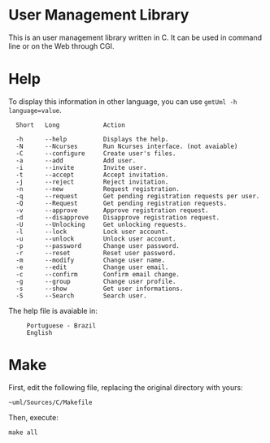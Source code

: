 # User Management Library

This is an user management library written in C. It can be used in command line or on the Web through CGI.

# Help

To display this information in other language, you can use `gmtUml -h language=value`.

      Short   Long            Action
      
      -h      --help          Displays the help.
      -N      --Ncurses       Run Ncurses interface. (not avaiable)
      -C      --configure     Create user's files.
      -a      --add           Add user.
      -i      --invite        Invite user.
      -t      --accept        Accept invitation.
      -j      --reject        Reject invitation.
      -n      --new           Request registration.
      -q      --request       Get pending registration requests per user.
      -Q      --Request       Get pending registration requests.
      -v      --approve       Approve registration request.
      -d      --disapprove    Disapprove registration request.
      -U      --Unlocking     Get unlocking requests.
      -l      --lock          Lock user account.
      -u      --unlock        Unlock user account.
      -p      --password      Change user password.
      -r      --reset         Reset user password.
      -m      --modify        Change user name.
      -e      --edit          Change user email.
      -c      --confirm       Confirm email change.
      -g      --group         Change user profile.
      -s      --show          Get user informations.
      -S      --Search        Search user.
 
 The help file is avaiable in:
 
 ```
      Portuguese - Brazil
      English
 ```
 
 # Make
 
 First, edit the following file, replacing the original directory with yours:
 
 ```
 ~uml/Sources/C/Makefile
 ```
 
 Then, execute:
 
 ```
 make all
 ```
